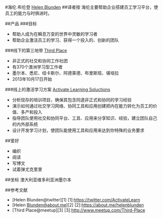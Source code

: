 #海伦.布伦登 [Helen Blunden](https://twitter.com/ActivateLearn)
##译者按
海伦主要帮助企业搭建员工学习平台，使员工的能力与时俱进时。

##产品
###目标
* 帮助人成为在瞬息万变的世界中灵敏的学习者
* 帮助企业激活员工的学习、获得一个投入的、创新的团队

###线下的第三地带 [Third Place](http://www.meetup.com/Third-Place)
* 非正式的社交和协同工作社团
* 有370个澳洲学习型工作者
* 墨尔本、悉尼、纽卡斯尔、阿德莱德、布里斯班、堪培拉
* 2013年10月17日开始

###线上的激活学习方案 [Activate Learning Soluctions](http://activatelearning.com.au/)
* 分析现存的培训项目，确保其包含同道非正式和协同的学习经验
* 演示如何通过社交学习网络、协同工具和应用创建把内在能力转化为员工的价值、多产和投入
* 指导团队使用社交和协同平台、工具、应用来分享知识、经验，建立团队自己的内外部系统
* 设计开发学习计划，使团队能使用工具和应用来达到你特殊的业务要求

##爱好
* 编织
* 阅读
* 写博文
* 试着弹尤克里里

##坐标
澳大利亚维多利亚洲墨尔本

##参考文献
* [Helen Blunden@twitter][1]
[1]:https://twitter.com/ActivateLearn
* [Helen Blunden@about.me][2]
[2]:https://about.me/helenblunden
* [Third Place@meetup][3]
[3]:http://www.meetup.com/Third-Place




